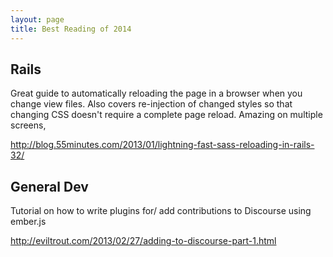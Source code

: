 ```yaml
---
layout: page
title: Best Reading of 2014
---
```


## Rails

Great guide to automatically reloading the page in a browser when you change view files. Also covers re-injection of changed styles so that changing CSS doesn't require a complete page reload. Amazing on multiple screens,

<http://blog.55minutes.com/2013/01/lightning-fast-sass-reloading-in-rails-32/>

## General Dev

Tutorial on how to write plugins for/ add contributions to Discourse using ember.js

http://eviltrout.com/2013/02/27/adding-to-discourse-part-1.html



